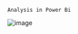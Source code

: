     Analysis in Power Bi
![image](https://github.com/user-attachments/assets/0e3932df-f7eb-4ac6-b672-fffc25e53ae7)

